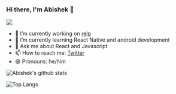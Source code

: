 ### Hi there, I'm Abishek 👋

![](https://komarev.com/ghpvc/?username=vj-abishek)

- 🔭 I’m currently working on [relp](https://github.com/vj-abishek/airdrop)
- 🌱 I’m currently learning React Native and android development
- 💬 Ask me about React and Javascript
- 📫 How to reach me: [Twitter](https://twitter.com/abishek_py)
- 😄 Pronouns: he/him


![Abishek's github stats](https://abigo-stats.abigo.vercel.app/api?username=vj-abishek&show_icons=true&theme=onedark)

![Top Langs](https://abigo-stats.abigo.vercel.app/api/top-langs/?username=vj-abishek&layout=compact&theme=onedark)
